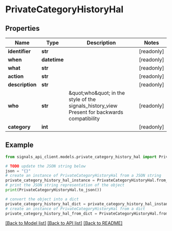 # PrivateCategoryHistoryHal


## Properties

Name | Type | Description | Notes
------------ | ------------- | ------------- | -------------
**identifier** | **str** |  | [readonly] 
**when** | **datetime** |  | [readonly] 
**what** | **str** |  | [readonly] 
**action** | **str** |  | [readonly] 
**description** | **str** |  | [readonly] 
**who** | **str** | \&quot;who\&quot; in the style of the signals_history_view Present for backwards compatibility | [readonly] 
**category** | **int** |  | [readonly] 

## Example

```python
from signals_api_client.models.private_category_history_hal import PrivateCategoryHistoryHal

# TODO update the JSON string below
json = "{}"
# create an instance of PrivateCategoryHistoryHal from a JSON string
private_category_history_hal_instance = PrivateCategoryHistoryHal.from_json(json)
# print the JSON string representation of the object
print(PrivateCategoryHistoryHal.to_json())

# convert the object into a dict
private_category_history_hal_dict = private_category_history_hal_instance.to_dict()
# create an instance of PrivateCategoryHistoryHal from a dict
private_category_history_hal_from_dict = PrivateCategoryHistoryHal.from_dict(private_category_history_hal_dict)
```
[[Back to Model list]](../README.md#documentation-for-models) [[Back to API list]](../README.md#documentation-for-api-endpoints) [[Back to README]](../README.md)


